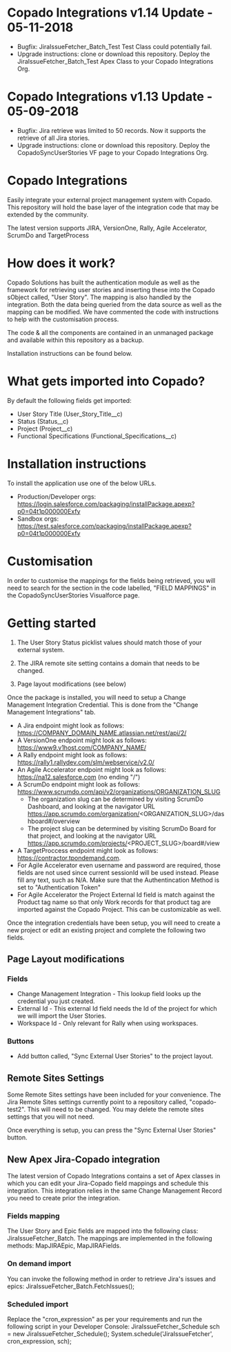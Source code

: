 # Copado Integrations v1.14 Update - 05-11-2018
- Bugfix: JiraIssueFetcher_Batch_Test Test Class could potentially fail.
- Upgrade instructions: clone or download this repository. Deploy the JiraIssueFetcher_Batch_Test Apex Class to your Copado Integrations Org.

# Copado Integrations v1.13 Update - 05-09-2018
- Bugfix: Jira retrieve was limited to 50 records. Now it supports the retrieve of all Jira stories.
- Upgrade instructions: clone or download this repository. Deploy the CopadoSyncUserStories VF page to your Copado Integrations Org.

# Copado Integrations
Easily integrate your external project management system with Copado.  This repository will hold the base layer of the integration code that may be extended by the community.

The latest version supports JIRA, VersionOne, Rally, Agile Accelerator, ScrumDo and TargetProcess

# How does it work?
Copado Solutions has built the authentication module as well as the framework for retrieving user stories and inserting these into the Copado sObject called, "User Story".  The mapping is also handled by the integration.  Both the data being queried from the data source as well as the mapping can be modified.  We have commented the code with instructions to help with the customisation process.

The code & all the components are contained in an unmanaged package and available within this repository as a backup.

Installation instructions can be found below.

# What gets imported into Copado?
By default the following fields get imported:
- User Story Title (User_Story_Title__c)
- Status (Status__c)
- Project (Project__c)
- Functional Specifications (Functional_Specifications__c)

# Installation instructions
To install the application use one of the below URLs.
- Production/Developer orgs: https://login.salesforce.com/packaging/installPackage.apexp?p0=04t1p000000Exfy
- Sandbox orgs: https://test.salesforce.com/packaging/installPackage.apexp?p0=04t1p000000Exfy

# Customisation
In order to customise the mappings for the fields being retrieved, you will need to search for the section in the code labelled, "FIELD MAPPINGS" in the CopadoSyncUserStories Visualforce page.

# Getting started
1) The User Story Status picklist values should match those of your external system.

2) The JIRA remote site setting contains a domain that needs to be changed. 

3) Page layout modifications (see below) 


Once the package is installed, you will need to setup a Change Management Integration Credential.
This is done from the "Change Management Integrations" tab.
- A Jira endpoint might look as follows: https://COMPANY_DOMAIN_NAME.atlassian.net/rest/api/2/
- A VersionOne endpoint might look as follows: https://www9.v1host.com/COMPANY_NAME/
- A Rally endpoint might look as follows: https://rally1.rallydev.com/slm/webservice/v2.0/
- An Agile Accelerator endpoint might look as follows: https://na12.salesforce.com (no ending "/")
- A ScrumDo endpoint might look as follows: https://www.scrumdo.com/api/v2/organizations/ORGANIZATION_SLUG
	- The organization slug can be determined by visiting ScrumDo Dashboard, and looking at the navigator URL
		https://app.scrumdo.com/organization/<ORGANIZATION_SLUG>/dashboard#/overview
	- The project slug can be determined by visiting ScrumDo Board for that project, and looking at the navigator URL
		https://app.scrumdo.com/projects/<PROJECT_SLUG>/board#/view
- A TargetProccess endpoint might look as follows: https://contractor.tpondemand.com. 
- For Agile Accelerator even username and password are required, those fields are not used since current sessionId will be used instead. Please fill any text, such as N/A. Make sure that the Authentincation Method is set to "Authentication Token"
- For Agile Accelerator the Project External Id field is match against the Product tag name so that only Work records for that product tag are imported against the Copado Project. This can be customizable as well.

Once the integration credentials have been setup, you will need to create a new project or edit an existing project and complete the following two fields.

## Page Layout modifications

### Fields
- Change Management Integration - This lookup field looks up the credential you just created.
- External Id - This external Id field needs the Id of the project for which we will import the User Stories.
- Workspace Id - Only relevant for Rally when using workspaces.

### Buttons
- Add button called, "Sync External User Stories" to the project layout.

## Remote Sites Settings
Some Remote Sites settings have been included for your convenience.  The Jira Remote Sites settings currently point to a repository called, "copado-test2".  This will need to be changed.
You may delete the remote sites settings that you will not need.

Once everything is setup, you can press the "Sync External User Stories" button.

## New Apex Jira-Copado integration
The latest version of Copado Integrations contains a set of Apex classes in which you can edit your Jira-Copado field mappings and schedule this integration.
This integration relies in the same Change Management Record you need to create prior the integration.

### Fields mapping
The User Story and Epic fields are mapped into the following class: JiraIssueFetcher_Batch.
The mappings are implemented in the following methods: MapJIRAEpic, MapJIRAFields.

### On demand import
You can invoke the following method in order to retrieve Jira's issues and epics: JiraIssueFetcher_Batch.FetchIssues();

### Scheduled import
Replace the "cron_expression" as per your requirements and run the following script in your Developer Console:
	JiraIssueFetcher_Schedule sch = new JiraIssueFetcher_Schedule();
        System.schedule('JiraIssueFetcher', cron_expression, sch);
